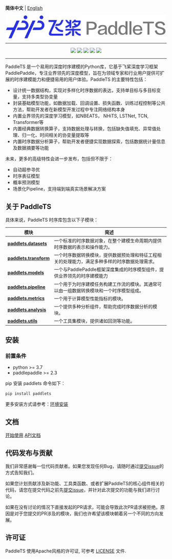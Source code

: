 **简体中文** | [English](./README_en.md)

<p align="center">
  <img src="docs/static/images/logo/paddlets-readme-logo.png" align="middle"  width="500">
<p>

------------------------------------------------------------------------------------------

<p align="center">
  <a href="https://github.com/PaddlePaddle/PaddleTS/graphs/contributors"><img src="https://img.shields.io/github/contributors/PaddlePaddle/PaddleTS?color=9ea"></a>
  <a href=""><img src="https://img.shields.io/badge/python-3.7+-aff.svg"></a>
  <a href=""><img src="https://img.shields.io/badge/paddlepaddle-2.3.0+-aff.svg"></a>
  <a href="https://github.com/PaddlePaddle/PaddleTS/commits"><img src="https://img.shields.io/github/commit-activity/m/PaddlePaddle/PaddleTS?color=3af"></a>
  <a href="https://github.com/PaddlePaddle/PaddleTS/issues"><img src="https://img.shields.io/github/issues/PaddlePaddle/PaddleTS?color=9cc"></a>
</p>

--------------------------------------------------------------------------------

PaddleTS 是一个易用的深度时序建模的Python库，它基于飞桨深度学习框架PaddlePaddle，专注业界领先的深度模型，旨在为领域专家和行业用户提供可扩展的时序建模能力和便捷易用的用户体验。PaddleTS 的主要特性包括：

* 设计统一数据结构，实现对多样化时序数据的表达，支持单目标与多目标变量，支持多类型协变量
* 封装基础模型功能，如数据加载、回调设置、损失函数、训练过程控制等公共方法，帮助开发者在新模型开发过程中专注网络结构本身
* 内置业界领先的深度学习模型，如NBEATS， NHiTS, LSTNet, TCN, Transformer等
* 内置经典数据转换算子，支持数据处理与转换，包括缺失值填充、异常值处理、归一化、时间相关的协变量提取等
* 内置时序数据分析算子，帮助开发者便捷实现数据探索，包括数据统计量信息及数据摘要等功能

未来，更多的高级特性会进一步发布，包括但不限于：
* 自动超参寻优
* 时序表征模型
* 概率预测模型
* 场景化Pipeline，支持端到端真实场景解决方案


## 关于 PaddleTS

具体来说，PaddleTS 时序库包含以下子模块：

| 模块                                                                                                   | 简述                                              |
|------------------------------------------------------------------------------------------------------|-------------------------------------------------|
| [**paddlets.datasets**](https://paddlets.readthedocs.io/zh_CN/latest/source/modules/datasets.html)   | 一个标准的时序数据对象，在整个建模生命周期内提供时序数据的表示和操作能力。           |
| [**paddlets.transform**](https://paddlets.readthedocs.io/zh_CN/latest/source/modules/transform.html) | 一个时序数据转换模块，提供数据预处理和特征工程相关的处理能力，满足多种多样的时序数据处理需求。 |
| [**paddlets.models**](https://paddlets.readthedocs.io/zh_CN/latest/source/modules/models.html)       | 一个与PaddlePaddle框架深度集成的时序模型组件，提供业界领先的时序建模能力      |
| [**paddlets.pipeline**](https://paddlets.readthedocs.io/zh_CN/latest/source/modules/pipeline.html)   | 一个用于为时序建模任务构建工作流的模块。其通常可以由一组数据转换模块和一个时序模型组成。    |
| [**paddlets.metrics**](https://paddlets.readthedocs.io/zh_CN/latest/source/modules/metrics.html)     | 一个用于计算模型性能指标的模块。                                |
| [**paddlets.analysis**](https://paddlets.readthedocs.io/zh_CN/latest/source/modules/analysis.html)   | 一个提供多种分析组件，帮助完成时序数据分析的模块。                       |
| [**paddlets.utils**](https://paddlets.readthedocs.io/zh_CN/latest/source/modules/utils.html)         | 一个工具集模块，提供诸如回测等功能。                              |


## 安装

### 前置条件

* python >= 3.7
* paddlepaddle >= 2.3

pip 安装 paddlets 命令如下：
```bash
pip install paddlets
```

更多安装方式请参考：[环境安装](https://paddlets.readthedocs.io/zh_CN/latest/source/installation/installation.html)


## 文档

[开始使用](https://paddlets.readthedocs.io/zh_CN/latest/source/tutorials)
[API文档](https://paddlets.readthedocs.io/zh_CN/latest/source/api)


## 代码发布与贡献

我们非常感谢每一位代码贡献者。如果您发现任何Bug，请随时通过[提交issue](https://github.com/PaddlePaddle/PaddleTS/issues)的方式告知我们。

如果您计划贡献涉及新功能、工具类函数、或者扩展PaddleTS的核心组件相关的代码，请您在提交代码之前先[提交issue](https://github.com/PaddlePaddle/PaddleTS/issues)，并针对此次提交的功能与我们进行讨论。

如果在没有讨论的情况下直接发起的PR请求，可能会导致此次PR请求被拒绝。原因是对于您提交的PR涉及的模块，我们也许希望该模块朝着另一个不同的方向发展。


## 许可证
PaddleTS 使用Apache风格的许可证, 可参考 [LICENSE](LICENSE) 文件.
